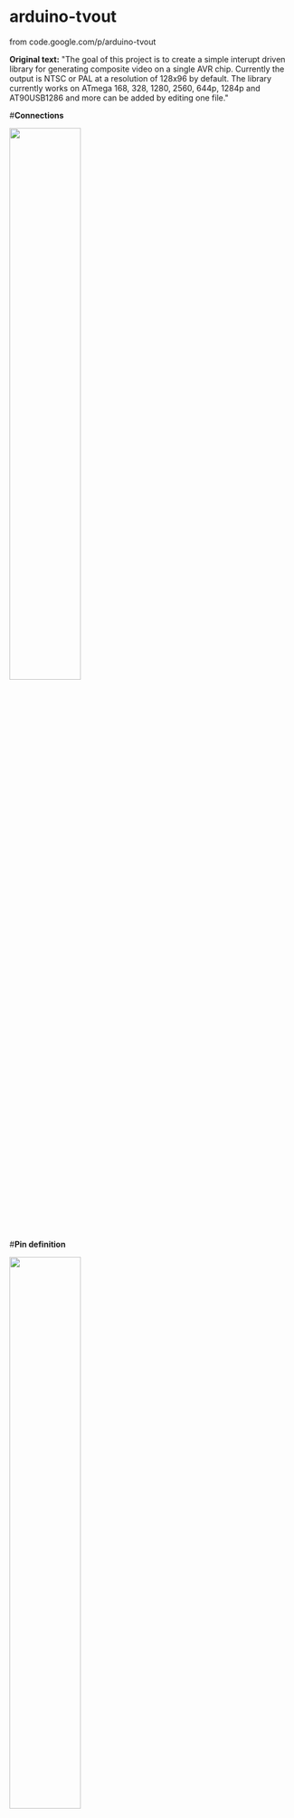 # arduino-tvout
from code.google.com/p/arduino-tvout

**Original text:** "The goal of this project is to create a simple interupt driven library for generating composite video on a single AVR chip. Currently the output is NTSC or PAL at a resolution of 128x96 by default. The library currently works on ATmega 168, 328, 1280, 2560, 644p, 1284p and AT90USB1286 and more can be added by editing one file."


#**Connections**

<img src="http://farm5.static.flickr.com/4087/5225072558_5f5f760037.jpg" width="50%"/>

#**Pin definition**

<img src="https://github.com/fredericplante/arduino-tvout/blob/master/tvpin.JPG" width="50%"/>

There are some timing issues with the m1284p, may be related to sanguino core.


#**Project developed from the TVout library**

Wayne and Layn LLC, the video game shield: http://wayneandlayne.com/projects/video-game-shield/games/

<img src="https://www.wayneandlayne.com/files/vgs/images/video_game_shield_640x480.jpg" width="50%"/>

nootropic design, the hackvision: http://nootropicdesign.com/hackvision/

<img src="http://nootropicdesign.com/hackvision/images/hackvision_02_320x240.jpg" width="50%"/>

This module use it's own ATMEGA328.

nootropic design, the Video Experimenter: http://nootropicdesign.com/ve/

<img src="http://nootropicdesign.com/ve/images/videoExperimenter_01_320x240.jpg" width="50%"/>

This module will also do VideoIN function, in low resolution 1 bit color. Note that it will not work on Arduino Mega256

#**Related project that are not powered by the TVout library**

rossumur's Arduinocade: https://github.com/rossumur/Arduinocade 

<img src="https://raw.githubusercontent.com/rossumur/Arduinocade/master/sim/docs/arduinocade_fritz_pro.png" width="50%"/>


#**Other GIT holding the TVout project**

Avamander: https://github.com/Avamander/arduino-tvout

Paul Scott: https://github.com/paulscott56/arduino-tvout


#**Article touching the TVout project**

Paul Scott on hackster.io https://www.hackster.io/paulscott56/arduino-tv-out-cable-64de69

Feel free to add your design(picture and link) here if you also have an interesting design for the TVout project.

#**Video**

https://youtu.be/MEg_V4YZDh0

https://youtu.be/bHpFv_x_8Kk

#**WIKI** can be reach from here: 

  Read me: https://github.com/fredericplante/arduino-tvout/blob/wiki/README.md
  
  Table of content:   https://github.com/fredericplante/arduino-tvout/blob/wiki/TableOfContents.md
<EOF>
